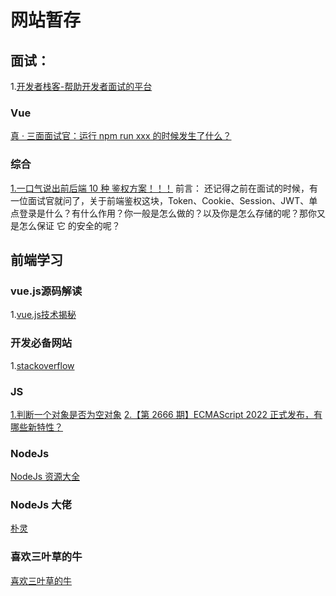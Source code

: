 # 网站暂存
## 面试：

1.[开发者栈客-帮助开发者面试的平台](https://www.developers.pub/wiki?category=%E5%89%8D%E7%AB%AF)

### Vue

[真 · 三面面试官：运行 npm run xxx 的时候发生了什么？](https://mp.weixin.qq.com/s/4SBOg4hqbrHoY7n2DwDgvQ)

### 综合

[1.一口气说出前后端 10 种 鉴权方案！！！](https://mp.weixin.qq.com/s/fkAO2_Mo3Zc8c57ei5Popg)
前言：
还记得之前在面试的时候，有一位面试官就问了，关于前端鉴权这块，Token、Cookie、Session、JWT、单点登录是什么？有什么作用？你一般是怎么做的？以及你是怎么存储的呢？那你又是怎么保证 它 的安全的呢？

## 前端学习

### vue.js源码解读

1.[vue.js技术揭秘](https://ustbhuangyi.github.io/vue-analysis/v2/prepare/flow.html#%E4%B8%BA%E4%BB%80%E4%B9%88%E7%94%A8-flow)




### 开发必备网站

1.[stackoverflow](https://stackoverflow.com/)


### JS

[1.判断一个对象是否为空对象](https://www.cnblogs.com/feng-fengfeng/p/12409546.html)
[2.【第 2666 期】ECMAScript 2022 正式发布，有哪些新特性？](https://mp.weixin.qq.com/s/cUzQM_2NTgsVi_2zoEeZCQ)



### NodeJs

[NodeJs 资源大全](https://github.com/binAlyx/awesome-nodejs)

### NodeJs 大佬

[朴灵](https://www.zhihu.com/people/po-ling)


### 喜欢三叶草的牛

[喜欢三叶草的牛](https://mp.weixin.qq.com/s/dYJyw9aMwOUmZRHu4o3gog)
